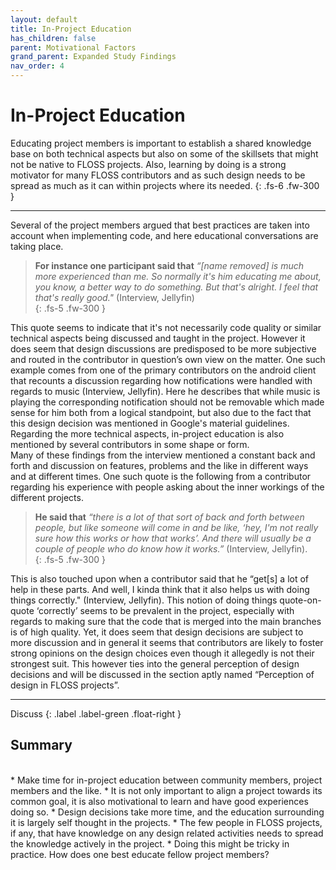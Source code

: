 ```yaml
---
layout: default
title: In-Project Education
has_children: false
parent: Motivational Factors
grand_parent: Expanded Study Findings
nav_order: 4
---
```


# In-Project Education
Educating project members is important to establish a shared knowledge base on both technical aspects but also on some of the skillsets that might not be native to FLOSS projects. Also, learning by doing is a strong motivator for many FLOSS contributors and as such design needs to be spread as much as it can within projects where its needed.
{: .fs-6 .fw-300 }

---

Several of the project members argued that best practices are taken into account when implementing code, and here educational conversations are taking place.  

> **For instance one participant said that** *“[name removed] is much more experienced than me. So normally it's him educating me about, you know, a better way to do something. But that's alright. I feel that that's really good."* (Interview, Jellyfin)  
{: .fs-5 .fw-300 }

This quote seems to indicate that it's not necessarily code quality or similar technical aspects being discussed and taught in the project. However it does seem that design discussions are predisposed to be more subjective and routed in the contributor in question’s own view on the matter. One such example comes from one of the primary contributors on the android client that recounts a discussion regarding how notifications were handled with regards to music (Interview, Jellyfin). Here he describes that while music is playing the corresponding notification should not be removable which made sense for him both from a logical standpoint, but also due to the fact that this design decision was mentioned in Google's material guidelines. Regarding the more technical aspects, in-project education is also mentioned by several contributors in some shape or form.  
Many of these findings from the interview mentioned a constant back and forth and discussion on features, problems and the like in different ways and at different times. One such quote is the following from a contributor regarding his experience with people asking about the inner workings of the different projects.  

> **He said that** *“there is a lot of that sort of back and forth between people, but like someone will come in and be like, ‘hey, I'm not really sure how this works or how that works’. And there will usually be a couple of people who do know how it works.”* (Interview, Jellyfin).  
{: .fs-5 .fw-300 }

This is also touched upon when a contributor said that he “get[s] a lot of help in these parts. And well, I kinda think that it also helps us with doing things correctly." (Interview, Jellyfin). This notion of doing things quote-on-quote ‘correctly’ seems to be prevalent in the project, especially with regards to making sure that the code that is merged into the main branches is of high quality. Yet, it does seem that design decisions are subject to more discussion and in general it seems that contributors are likely to foster strong opinions on the design choices even though it allegedly is not their strongest suit. This however ties into the general perception of design decisions and will be discussed in the section aptly named “Perception of design in FLOSS projects”.

---
Discuss 
{: .label .label-green .float-right }
## Summary
<br/>
* Make time for in-project education between community members, project members and the like.
    * It is not only important to align a project towards its common goal, it is also motivational to learn and have good experiences doing so.
* Design decisions take more time, and the education surrounding it is largely self thought in the projects.
* The few people in FLOSS projects, if any, that have knowledge on any design related activities needs to spread the knowledge actively in the project.
    * Doing this might be tricky in practice. How does one best educate fellow project members?